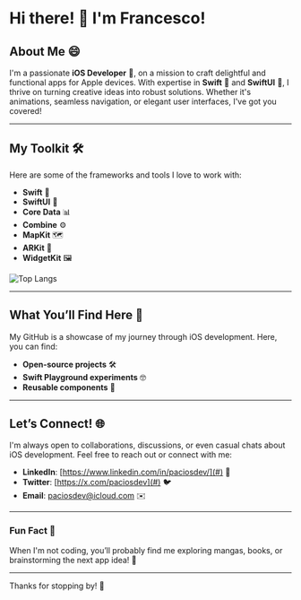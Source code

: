 # Hi there! 👋 I'm Francesco!

## About Me 😄
I'm a passionate **iOS Developer** 📱, on a mission to craft delightful and functional apps for Apple devices. With expertise in **Swift** 🦅 and **SwiftUI** 🎨, I thrive on turning creative ideas into robust solutions. Whether it's animations, seamless navigation, or elegant user interfaces, I've got you covered!

---

## My Toolkit 🛠️
Here are some of the frameworks and tools I love to work with:

- **Swift** 🦅 
- **SwiftUI** 🎨
- **Core Data** 📊
- **Combine** ⚙️
- **MapKit** 🗺️
- **ARKit** 🌟
- **WidgetKit** 🖼️

![Top Langs](https://github-readme-stats.vercel.app/api/top-langs/?username=paciosdev&layout=compact&theme=tokyonight&hide_border=true&border_radius=5&card_width=500&background=56%2C0EEBE9%2C078BEB)

---

## What You’ll Find Here 🚀
My GitHub is a showcase of my journey through iOS development. Here, you can find:

- **Open-source projects** 🛠️
- **Swift Playground experiments** 🤓
- **Reusable components** 🔧

---

## Let’s Connect! 🌐
I'm always open to collaborations, discussions, or even casual chats about iOS development. Feel free to reach out or connect with me:

- **LinkedIn**: [https://www.linkedin.com/in/paciosdev/](#) 🔗
- **Twitter**: [https://x.com/paciosdev](#) 🐦
- **Email**: paciosdev@icloud.com ✉️

---

### Fun Fact 🥳
When I'm not coding, you’ll probably find me exploring mangas, books, or brainstorming the next app idea! 💭

---

Thanks for stopping by! 🌟

